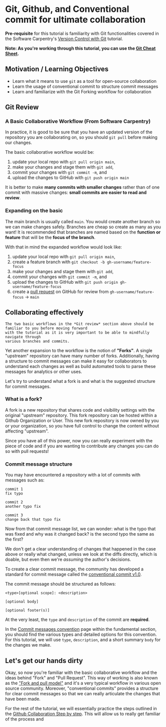 # Git, Github, and Conventional commit for ultimate collaboration

**Pre-requisite** for this tutorial is familiarity with Git functionalities
covered in the Software Carpentry's
[Version Control with Git](https://swcarpentry.github.io/git-novice/) tutorial.

**Note: As you're working through this tutorial, you can use
the [Git Cheat Sheet](https://education.github.com/git-cheat-sheet-education.pdf).**

## Motivation / Learning Objectives

- Learn what it means to use `git` as a tool for open-source collaboration
- Learn the usage of conventional commit to structure commit messages
- Learn and familiarize with the Git Forking workflow for collaboration

## Git Review

### A Basic Collaborative Workflow (From Software Carpentry)

In practice, it is good to be sure that you have an updated version of the repository
you are collaborating on, so you should `git pull` before making our changes.

The basic collaborative workflow would be:

1. update your local repo with `git pull origin main`,
2. make your changes and stage them with `git add`,
3. commit your changes with `git commit -m`, and
4. upload the changes to GitHub with `git push origin main`

It is better to make **many commits with smaller changes** rather
than of one commit with massive changes: **small commits are easier to read and review**.

### Expanding on the basic

The main branch is usually called `main`. You would create another branch so we can make changes safely.
Branches are cheap so create as many as you want! It is recommended that branches are named based on
the **function or feature** that will be the **focus of the branch**.

With that in mind the expanded workflow would look like:

1. update your local repo with `git pull origin main`,
2. create a feature branch with `git checkout -b gh-username/feature-focus`
3. make your changes and stage them with `git add`,
4. commit your changes with `git commit -m`, and
5. upload the changes to GitHub with `git push origin gh-username/feature-focus`
6. create a [pull request](https://docs.github.com/en/pull-requests/collaborating-with-pull-requests/proposing-changes-to-your-work-with-pull-requests/creating-a-pull-request) on GitHub for review from `gh-username/feature-focus` -> `main`

## Collaborating effectively

```{tip}
The two basic workflows in the *Git review* section above should be familiar to you before moving forward
with the tutorial as it is very important to be able to mindfully navigate through
various branches and commits.
```

Yet another expansion to the workflow is the notion of **"Forks"**.
A single "upstream" repository can have many number of forks.
Additionally, having a structure to commit messages can make it easy
for collaborators to understand each changes as well as build
automated tools to parse these messages for analytics or other uses.

Let's try to understand what a fork is and what is the suggested structure
for commit messages.

### What is a fork?

A fork is a new repository that shares code and visibility settings with the original "upstream" repository.
This fork repository can be hosted within a Github Organization or User. This new fork repository is now owned
by you or your organization, so you have full control to change the content without affecting "upstream".

Since you have all of this power, now you can really experiment with the piece of code and if you are wanting
to contribute any changes you can do so with pull requests!

### Commit message structure

You may have encountered a repository with a lot of commits with messages such as:

```console
commit 1
fix typo

commit 2
another typo fix

commit 3
change back that typo fix
```

Now from that commit message list, we can wonder:
what is the typo that was fixed and why was it changed back?
is the second typo the same as the first?

We don't get a clear understanding of changes that happened
in the case above or really what changed, unless we look at the diffs
directly, which is doable, but even then we're *assuming* the author's
decisions.

To create a clear commit message, the community has developed a standard
for commit message called the [conventional commit v1.0](https://www.conventionalcommits.org/en/v1.0.0/).

The commit message should be structured as follows:

```text
<type>[optional scope]: <description>

[optional body]

[optional footer(s)]
```

At the very least, the `type` and `description` of the commit are **required**.

In the [Commit messages convention](../fundamentals/conventional-commits.md) page within the fundamental section,
you should find the various types and detailed options for this convention. For this tutorial, we will
use `type`, `description`, and a short summary `body` for the changes we make.

## Let's get our hands dirty

Okay, so now you're familiar with the basic collaborative workflow and the ideas behind "Fork" and "Pull Request".
This way of working is also known as the ["Fork and pull model"](https://docs.github.com/en/pull-requests/collaborating-with-pull-requests/getting-started/about-collaborative-development-models#fork-and-pull-model) and it's a very typical workflow in various open source community.
Moreover, "conventional commits" provides a structure for clear commit messages
so that we can really articulate the changes that have been made.

For the rest of the tutorial, we will essentially practice the steps outlined in the [Github Collaboration Step by step](../fundamentals/git-github.md#github-collaboration-step-by-step). This will allow us to really get familiar of the process and 
